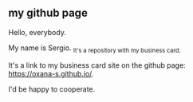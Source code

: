 my github page
---
Hello, everybody.

My name is Sergio.
<sub>It's a repository with my business card.  

It's a link to my business card site on the github page:  
https://oxana-s.github.io/.  

I'd be happy to cooperate.  
